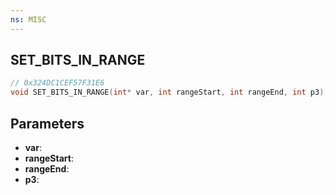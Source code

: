```yaml
---
ns: MISC
---
```

## SET_BITS_IN_RANGE

```c
// 0x324DC1CEF57F31E6
void SET_BITS_IN_RANGE(int* var, int rangeStart, int rangeEnd, int p3);
```

## Parameters
* **var**:
* **rangeStart**:
* **rangeEnd**:
* **p3**:
